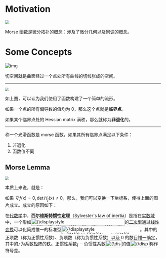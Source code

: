 # Motivation

<img src="https://gitlab.com/mtdickens1998/mtd-images/-/raw/main/img/2024/05/21_22_28_37_202405212228821.png" style="zoom: 80%;" />

Morse 函数是微分拓扑的概念：涉及了微分几何以及同调的概念。

# Some Concepts

<img src="https://gitlab.com/mtdickens1998/mtd-images/-/raw/main/img/2024/05/21_22_36_37_202405212236190.png" alt="img"  />

切空间就是曲面经过一个点处所有曲线的切线张成的空间。

---

<img src="https://gitlab.com/mtdickens1998/mtd-images/-/raw/main/img/2024/05/22_10_8_37_202405221008263.png" style="zoom: 67%;" />

如上图，可以认为我们使用了函数构建了一个简单的流形。

如果一个点的所有偏导数的值均为 0，那么这个点就是**临界点**。

如果某个临界点处的 Hessian matrix 满秩，那么就称为**非退化**的。

---

称一个光滑函数是 morse 函数，如果其所有临界点满足以下条件：

1. 非退化
2. 函数值不同

## Morse Lemma

<img src="https://gitlab.com/mtdickens1998/mtd-images/-/raw/main/img/2024/05/22_10_13_45_202405221013809.png" style="zoom: 67%;" />

本质上来说，就是：

如果 $\nabla f(\mathrm x) = 0, \det H_f(\mathrm x) \neq 0$，那么，我们可以变换一下坐标系，使得上面的图片成立。成立的原因如下：

 <p>在<a href="/wiki/%E4%BB%A3%E6%95%B0%E5%AD%A6" class="mw-redirect" title="代数学">代数学</a>中，<b>西尔维斯特惯性定理</b>（<span lang="en">Sylvester's law of inertia</span>）是指在<a href="/wiki/%E5%AE%9E%E6%95%B0%E5%9F%9F" class="mw-redirect" title="实数域">实数域</a>中，一个形如<span class="mwe-math-element"><span class="mwe-math-mathml-inline mwe-math-mathml-a11y" style="display: none;"><math xmlns="http://www.w3.org/1998/Math/MathML" alttext="{\displaystyle a_{11}x_{1}^{2}+a_{12}x_{1}x_{2}+a_{13}x_{1}x_{3}+...+a_{nn}x_{n}^{2}}">
  <semantics>
    <mrow class="MJX-TeXAtom-ORD">
      <mstyle displaystyle="true" scriptlevel="0">
        <msub>
          <mi>a</mi>
          <mrow class="MJX-TeXAtom-ORD">
            <mn>11</mn>
          </mrow>
        </msub>
        <msubsup>
          <mi>x</mi>
          <mrow class="MJX-TeXAtom-ORD">
            <mn>1</mn>
          </mrow>
          <mrow class="MJX-TeXAtom-ORD">
            <mn>2</mn>
          </mrow>
        </msubsup>
        <mo>+</mo>
        <msub>
          <mi>a</mi>
          <mrow class="MJX-TeXAtom-ORD">
            <mn>12</mn>
          </mrow>
        </msub>
        <msub>
          <mi>x</mi>
          <mrow class="MJX-TeXAtom-ORD">
            <mn>1</mn>
          </mrow>
        </msub>
        <msub>
          <mi>x</mi>
          <mrow class="MJX-TeXAtom-ORD">
            <mn>2</mn>
          </mrow>
        </msub>
        <mo>+</mo>
        <msub>
          <mi>a</mi>
          <mrow class="MJX-TeXAtom-ORD">
            <mn>13</mn>
          </mrow>
        </msub>
        <msub>
          <mi>x</mi>
          <mrow class="MJX-TeXAtom-ORD">
            <mn>1</mn>
          </mrow>
        </msub>
        <msub>
          <mi>x</mi>
          <mrow class="MJX-TeXAtom-ORD">
            <mn>3</mn>
          </mrow>
        </msub>
        <mo>+</mo>
        <mo>.</mo>
        <mo>.</mo>
        <mo>.</mo>
        <mo>+</mo>
        <msub>
          <mi>a</mi>
          <mrow class="MJX-TeXAtom-ORD">
            <mi>n</mi>
            <mi>n</mi>
          </mrow>
        </msub>
        <msubsup>
          <mi>x</mi>
          <mrow class="MJX-TeXAtom-ORD">
            <mi>n</mi>
          </mrow>
          <mrow class="MJX-TeXAtom-ORD">
            <mn>2</mn>
          </mrow>
        </msubsup>
      </mstyle>
    </mrow>
    <annotation encoding="application/x-tex">{\displaystyle a_{11}x_{1}^{2}+a_{12}x_{1}x_{2}+a_{13}x_{1}x_{3}+...+a_{nn}x_{n}^{2}}</annotation>
  </semantics>
</math></span><img src="https://wikimedia.org/api/rest_v1/media/math/render/svg/874b316b81951969793ab2f46d79ef285d0f0f0f" class="mwe-math-fallback-image-inline mw-invert" aria-hidden="true" style="vertical-align: -1.005ex; width:39.619ex; height:3.176ex;" alt="{\displaystyle a_{11}x_{1}^{2}+a_{12}x_{1}x_{2}+a_{13}x_{1}x_{3}+...+a_{nn}x_{n}^{2}}"></span>的<a href="/wiki/%E4%BA%8C%E6%AC%A1%E5%9E%8B" title="二次型">二次型</a>通过<a href="/wiki/%E7%BA%BF%E6%80%A7%E5%8F%98%E6%8D%A2" class="mw-redirect" title="线性变换">线性变换</a>可以化简成惟一的标准型<span class="mwe-math-element"><span class="mwe-math-mathml-inline mwe-math-mathml-a11y" style="display: none;"><math xmlns="http://www.w3.org/1998/Math/MathML" alttext="{\displaystyle y_{1}^{2}+y_{2}^{2}+...+y_{p}^{2}-y_{p+1}^{2}-....-y_{r}^{2}}">
  <semantics>
    <mrow class="MJX-TeXAtom-ORD">
      <mstyle displaystyle="true" scriptlevel="0">
        <msubsup>
          <mi>y</mi>
          <mrow class="MJX-TeXAtom-ORD">
            <mn>1</mn>
          </mrow>
          <mrow class="MJX-TeXAtom-ORD">
            <mn>2</mn>
          </mrow>
        </msubsup>
        <mo>+</mo>
        <msubsup>
          <mi>y</mi>
          <mrow class="MJX-TeXAtom-ORD">
            <mn>2</mn>
          </mrow>
          <mrow class="MJX-TeXAtom-ORD">
            <mn>2</mn>
          </mrow>
        </msubsup>
        <mo>+</mo>
        <mo>.</mo>
        <mo>.</mo>
        <mo>.</mo>
        <mo>+</mo>
        <msubsup>
          <mi>y</mi>
          <mrow class="MJX-TeXAtom-ORD">
            <mi>p</mi>
          </mrow>
          <mrow class="MJX-TeXAtom-ORD">
            <mn>2</mn>
          </mrow>
        </msubsup>
        <mo>−<!-- − --></mo>
        <msubsup>
          <mi>y</mi>
          <mrow class="MJX-TeXAtom-ORD">
            <mi>p</mi>
            <mo>+</mo>
            <mn>1</mn>
          </mrow>
          <mrow class="MJX-TeXAtom-ORD">
            <mn>2</mn>
          </mrow>
        </msubsup>
        <mo>−<!-- − --></mo>
        <mo>.</mo>
        <mo>.</mo>
        <mo>.</mo>
        <mo>.</mo>
        <mo>−<!-- − --></mo>
        <msubsup>
          <mi>y</mi>
          <mrow class="MJX-TeXAtom-ORD">
            <mi>r</mi>
          </mrow>
          <mrow class="MJX-TeXAtom-ORD">
            <mn>2</mn>
          </mrow>
        </msubsup>
      </mstyle>
    </mrow>
    <annotation encoding="application/x-tex">{\displaystyle y_{1}^{2}+y_{2}^{2}+...+y_{p}^{2}-y_{p+1}^{2}-....-y_{r}^{2}}</annotation>
  </semantics>
</math></span><img src="https://wikimedia.org/api/rest_v1/media/math/render/svg/278e4e434124054347184f2f96f1a91af737b45c" class="mwe-math-fallback-image-inline mw-invert" aria-hidden="true" style="vertical-align: -1.338ex; width:33.309ex; height:3.509ex;" alt="{\displaystyle y_{1}^{2}+y_{2}^{2}+...+y_{p}^{2}-y_{p+1}^{2}-....-y_{r}^{2}}"></span>。其中的正项数（称为正惯性系数）、负项数（称为负惯性系数）以及 0 的数目惟一确定，其中的<span class="mwe-math-element"><span class="mwe-math-mathml-inline mwe-math-mathml-a11y" style="display: none;"><math xmlns="http://www.w3.org/1998/Math/MathML" alttext="{\displaystyle r}">
  <semantics>
    <mrow class="MJX-TeXAtom-ORD">
      <mstyle displaystyle="true" scriptlevel="0">
        <mi>r</mi>
      </mstyle>
    </mrow>
    <annotation encoding="application/x-tex">{\displaystyle r}</annotation>
  </semantics>
</math></span><img src="https://wikimedia.org/api/rest_v1/media/math/render/svg/0d1ecb613aa2984f0576f70f86650b7c2a132538" class="mwe-math-fallback-image-inline mw-invert" aria-hidden="true" style="vertical-align: -0.338ex; width:1.049ex; height:1.676ex;" alt="{\displaystyle r}"></span>为系数<a href="/wiki/%E7%9F%A9%E9%98%B5" title="矩阵">矩阵</a>的<a href="/wiki/%E7%A7%A9" class="mw-disambig" title="秩">秩</a>。正惯性系数<span class="mwe-math-element"><span class="mwe-math-mathml-inline mwe-math-mathml-a11y" style="display: none;"><math xmlns="http://www.w3.org/1998/Math/MathML" alttext="{\displaystyle p}">
  <semantics>
    <mrow class="MJX-TeXAtom-ORD">
      <mstyle displaystyle="true" scriptlevel="0">
        <mi>p</mi>
      </mstyle>
    </mrow>
    <annotation encoding="application/x-tex">{\displaystyle p}</annotation>
  </semantics>
</math></span><img src="https://wikimedia.org/api/rest_v1/media/math/render/svg/81eac1e205430d1f40810df36a0edffdc367af36" class="mwe-math-fallback-image-inline mw-invert" aria-hidden="true" style="vertical-align: -0.671ex; margin-left: -0.089ex; width:1.259ex; height:2.009ex;" alt="{\displaystyle p}"></span>－负惯性系数<span class="mwe-math-element"><span class="mwe-math-mathml-inline mwe-math-mathml-a11y" style="display: none;"><math xmlns="http://www.w3.org/1998/Math/MathML" alttext="{\displaystyle (r-p)}">
  <semantics>
    <mrow class="MJX-TeXAtom-ORD">
      <mstyle displaystyle="true" scriptlevel="0">
        <mo stretchy="false">(</mo>
        <mi>r</mi>
        <mo>−<!-- − --></mo>
        <mi>p</mi>
        <mo stretchy="false">)</mo>
      </mstyle>
    </mrow>
    <annotation encoding="application/x-tex">{\displaystyle (r-p)}</annotation>
  </semantics>
</math></span><img src="https://wikimedia.org/api/rest_v1/media/math/render/svg/147bf5ac299b662ce0a8950cafcb20cb331c88f2" class="mwe-math-fallback-image-inline mw-invert" aria-hidden="true" style="vertical-align: -0.838ex; width:6.868ex; height:2.843ex;" alt="{\displaystyle (r-p)}"></span>的值<span class="mwe-math-element"><span class="mwe-math-mathml-inline mwe-math-mathml-a11y" style="display: none;"><math xmlns="http://www.w3.org/1998/Math/MathML" alttext="{\displaystyle (2p-r)}">
  <semantics>
    <mrow class="MJX-TeXAtom-ORD">
      <mstyle displaystyle="true" scriptlevel="0">
        <mo stretchy="false">(</mo>
        <mn>2</mn>
        <mi>p</mi>
        <mo>−<!-- − --></mo>
        <mi>r</mi>
        <mo stretchy="false">)</mo>
      </mstyle>
    </mrow>
    <annotation encoding="application/x-tex">{\displaystyle (2p-r)}</annotation>
  </semantics>
</math></span><img src="https://wikimedia.org/api/rest_v1/media/math/render/svg/e3f3991bf25064ad53405e00c6e2694ff8d6a83d" class="mwe-math-fallback-image-inline mw-invert" aria-hidden="true" style="vertical-align: -0.838ex; width:8.03ex; height:2.843ex;" alt="{\displaystyle (2p-r)}"></span>称作符号差。
</p>

